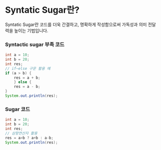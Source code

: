 # Syntatic Sugar란?
Syntatic Sugar란 코드를 더욱 간결하고, 명확하게 작성함으로써 가독성과 의미 전달력을 높이는 기법입니다.

### Syntactic sugar 부족 코드
``` java
int a = 10;
int b = 20;
int res;
// if~else 구문 활용 예
if (a > b) {
    res = a + b;
    } else {
    res = a - b;
}
System.out.println(res);
```

### Sugar 코드
``` java
int a = 10;
int b = 20;
int res;
// 삼항연산자 활용
res = a>b ? a+b : a-b;
System.out.println(res);
```
